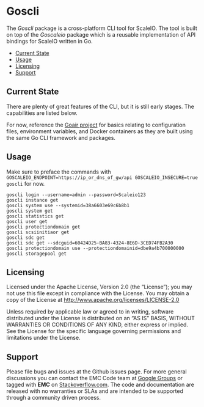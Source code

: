 # Goscli
The *Goscli* package is a cross-platform CLI tool for ScaleIO.  The tool is built on top of the *Goscaleio* package which is a reusable implementation of API bindings for ScaleIO written in Go.


- [Current State](#state)
- [Usage](#usage)
- [Licensing](#licensing)
- [Support](#support)

## <a id="state">Current State</a>

There are plenty of great features of the CLI, but it is still early stages.  The capabilities are listed below.

For now, reference the [Goair project](https://github.com/emccode/goair) for basics relating to configuration files, environment variables, and Docker containers as they are built using the same Go CLI framework and packages.


## <a id="usage">Usage</a>
Make sure to preface the commands with ```GOSCALEIO_ENDPOINT=https://ip_or_dns_of_gw/api GOSCALEIO_INSECURE=true goscli``` for now.

    goscli login --username=admin --password=Scaleio123
    goscli instance get
    goscli system use --systemid=38a6603e69c6b8b1
    goscli system get
    goscli statistics get
    goscli user get
    goscli protectiondomain get
    goscli scsiinitiaor get
    goscli sdc get
    goscli sdc get --sdcguid=60424D25-BA83-4324-8E6D-3CED74FB2A30
    goscli protectiondomain use --protectiondomainid=dbe9a4b700000000
    goscli storagepool get


<a id="licensing">Licensing</a>
---------
Licensed under the Apache License, Version 2.0 (the “License”); you may not use this file except in compliance with the License. You may obtain a copy of the License at <http://www.apache.org/licenses/LICENSE-2.0>

Unless required by applicable law or agreed to in writing, software distributed under the License is distributed on an “AS IS” BASIS, WITHOUT WARRANTIES OR CONDITIONS OF ANY KIND, either express or implied. See the License for the specific language governing permissions and limitations under the License.

<a id="support">Support</a>
-------
Please file bugs and issues at the Github issues page. For more general discussions you can contact the EMC Code team at <a href="https://groups.google.com/forum/#!forum/emccode-users">Google Groups</a> or tagged with **EMC** on <a href="https://stackoverflow.com">Stackoverflow.com</a>. The code and documentation are released with no warranties or SLAs and are intended to be supported through a community driven process.
